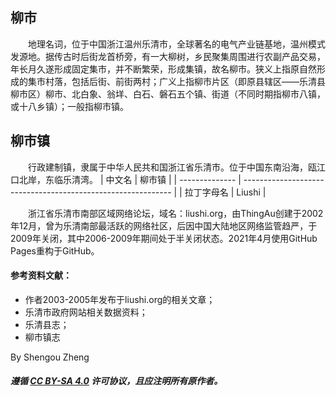 ## 柳市
　　地理名词，位于中国浙江温州乐清市，全球著名的电气产业链基地，温州模式发源地。据传古时后街龙首桥旁，有一大柳树，乡民聚集周围进行农副产品交易，年长月久遂形成固定集市，并不断繁荣，形成集镇，故名柳市。狭义上指原自然形成的集市村落，包括后街、前街两村；广义上指柳市片区（即原县辖区——乐清县柳市区）柳市、北白象、翁垟、白石、磐石五个镇、街道（不同时期指柳市八镇，或十八乡镇）；一般指柳市镇。

## 柳市镇
　　行政建制镇，隶属于中华人民共和国浙江省乐清市。位于中国东南沿海，瓯江口北岸，东临乐清湾。
| 中文名         | 柳市镇                                                       |
| -------------- | ------------------------------------------------------------ |
| 拉丁字母名         | Liushi                                                       |

　　浙江省乐清市南部区域网络论坛，域名：liushi.org，由ThingAu创建于2002年12月，曾为乐清南部最活跃的网络社区，后因中国大陆地区网络监管趋严，于2009年关闭，其中2006-2009年期间处于半关闭状态。2021年4月使用GitHub Pages重构于GitHub。

#### 参考资料文献：
- 作者2003-2005年发布于liushi.org的相关文章；
- 乐清市政府网站相关数据资料；
- 乐清县志；
- 柳市镇志

By Shengou Zheng

##### 遵循 [CC BY-SA 4.0](https://creativecommons.org/licenses/by-sa/4.0/) 许可协议，且应注明所有原作者。
